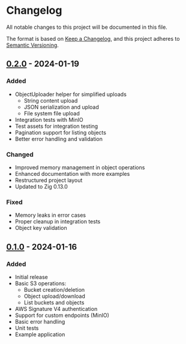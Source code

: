 # Changelog

All notable changes to this project will be documented in this file.

The format is based on [Keep a Changelog](https://keepachangelog.com/en/1.0.0/),
and this project adheres to
[Semantic Versioning](https://semver.org/spec/v2.0.0.html).

## [0.2.0] - 2024-01-19

### Added

- ObjectUploader helper for simplified uploads
  - String content upload
  - JSON serialization and upload
  - File system file upload
- Integration tests with MinIO
- Test assets for integration testing
- Pagination support for listing objects
- Better error handling and validation

### Changed

- Improved memory management in object operations
- Enhanced documentation with more examples
- Restructured project layout
- Updated to Zig 0.13.0

### Fixed

- Memory leaks in error cases
- Proper cleanup in integration tests
- Object key validation

## [0.1.0] - 2024-01-16

### Added

- Initial release
- Basic S3 operations:
  - Bucket creation/deletion
  - Object upload/download
  - List buckets and objects
- AWS Signature V4 authentication
- Support for custom endpoints (MinIO)
- Basic error handling
- Unit tests
- Example application

[0.2.0]: https://github.com/username/zig-s3/compare/v0.1.0...v0.2.0
[0.1.0]: https://github.com/username/zig-s3/releases/tag/v0.1.0
